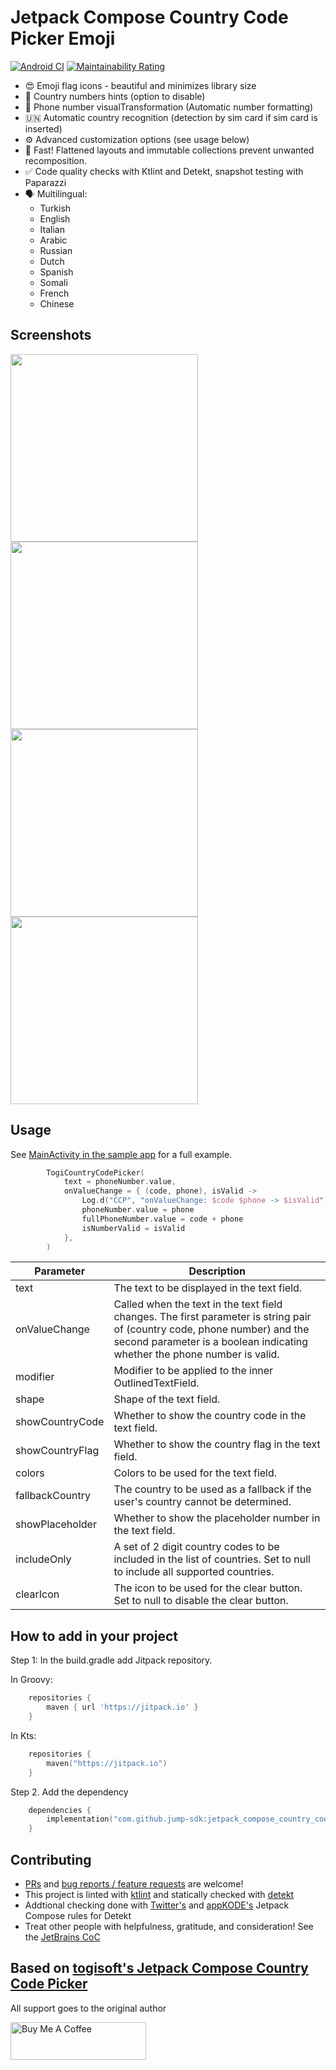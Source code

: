 # Jetpack Compose Country Code Picker Emoji

[![Android CI](https://github.com/jump-sdk/jetpack_compose_country_code_picker_emoji/actions/workflows/android.yml/badge.svg)](https://github.com/jump-sdk/jetpack_compose_country_code_picker_emoji/actions/workflows/android.yml)
[![Maintainability Rating](https://sonarcloud.io/api/project_badges/measure?project=jump-sdk_jetpack_compose_country_code_picker_emoji&metric=sqale_rating)](https://sonarcloud.io/summary/new_code?id=jump-sdk_jetpack_compose_country_code_picker_emoji)

* 😍 Emoji flag icons - beautiful and minimizes library size
* 🤔 Country numbers hints (option to disable)
* 🔢 Phone number visualTransformation (Automatic number formatting)
* 🇺🇳 Automatic country recognition (detection by sim card if sim card is inserted)
* ⚙️ Advanced customization options (see usage below)
* 🏁 Fast! Flattened layouts and immutable collections prevent unwanted recomposition.
* ✅ Code quality checks with Ktlint and Detekt, snapshot testing with Paparazzi
* 🗣 Multilingual:
    * Turkish
    * English
    * Italian
    * Arabic
    * Russian
    * Dutch
    * Spanish
    * Somali
    * French
    * Chinese

## Screenshots

<div class="row">
  <img src="screenshots/1.png" width="300"> 
  <img src="screenshots/2.png" width="300"> 
  <img src="screenshots/3.png" width="300"> 
  <img src="screenshots/4.png" width="300"> 
 </div>



## Usage


See [MainActivity in the sample app](https://github.com/jump-sdk/jetpack_compose_country_code_picker_emoji/blob/master/app/src/main/java/com/togitech/togii/MainActivity.kt) for a full example.

```kotlin 
        TogiCountryCodePicker(
            text = phoneNumber.value,
            onValueChange = { (code, phone), isValid ->
                Log.d("CCP", "onValueChange: $code $phone -> $isValid")
                phoneNumber.value = phone
                fullPhoneNumber.value = code + phone
                isNumberValid = isValid
            },
        )
```


| Parameter       | Description                                                                                                                                                                                            |
|-----------------|--------------------------------------------------------------------------------------------------------------------------------------------------------------------------------------------------------|
| text            | The text to be displayed in the text field.                                                                                                                                                            |
| onValueChange   | Called when the text in the text field changes. The first parameter is string pair of (country code, phone number) and the second parameter is a boolean indicating whether the phone number is valid. |
| modifier        | Modifier to be applied to the inner OutlinedTextField.                                                                                                                                                 |
| shape           | Shape of the text field.                                                                                                                                                                               |
| showCountryCode | Whether to show the country code in the text field.                                                                                                                                                    |
| showCountryFlag | Whether to show the country flag in the text field.                                                                                                                                                    |
| colors          | Colors to be used for the text field.                                                                                                                                                                  |
| fallbackCountry | The country to be used as a fallback if the user's country cannot be determined.                                                                                                                       |
| showPlaceholder | Whether to show the placeholder number in the text field.                                                                                                                                              |
| includeOnly     | A set of 2 digit country codes to be included in the list of countries. Set to null to include all supported countries.                                                                                |
| clearIcon       | The icon to be used for the clear button. Set to null to disable the clear button.                                                                                                                     |


## How to add in your project

Step 1: In the build.gradle add Jitpack repository.

In Groovy:

```groovy
    repositories {
        maven { url 'https://jitpack.io' }
    }

```

In Kts:

```kotlin
    repositories {
        maven("https://jitpack.io")
    }

```

Step 2. Add the dependency

```kotlin 
	dependencies {
	    implementation("com.github.jump-sdk:jetpack_compose_country_code_picker_emoji:2.0.1")
	}  
```

## Contributing

* [PRs](https://github.com/jump-sdk/jetpack_compose_country_code_picker_emoji/pulls) and [bug reports / feature requests](https://github.com/jump-sdk/jetpack_compose_country_code_picker_emoji/issues) are welcome!
* This project is linted with [ktlint](https://github.com/pinterest/ktlint) and statically checked with [detekt](https://github.com/detekt/detekt)
* Addtional checking done with [Twitter's](https://twitter.github.io/compose-rules/detekt/) and [appKODE's](https://github.com/appKODE/detekt-rules-compose) Jetpack Compose rules for Detekt
* Treat other people with helpfulness, gratitude, and consideration! See the [JetBrains CoC](https://confluence.jetbrains.com/display/ALL/JetBrains+Open+Source+and+Community+Code+of+Conduct)


## Based on [togisoft's Jetpack Compose Country Code Picker](https://github.com/togisoft/jetpack_compose_country_code_picker)

All support goes to the original author

<a href="https://www.buymeacoffee.com/togitech" target="_blank"><img src="https://cdn.buymeacoffee.com/buttons/v2/default-yellow.png" alt="Buy Me A Coffee" style="height: 60px !important;width: 217px !important;" ></a>